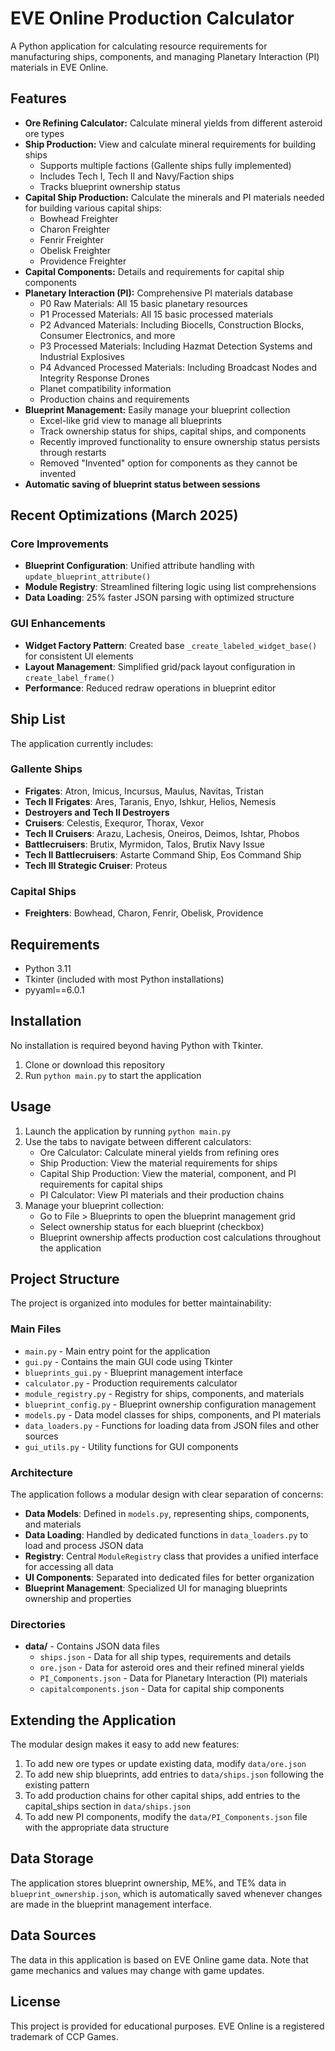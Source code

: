 # EVE Online Production Calculator

A Python application for calculating resource requirements for manufacturing ships, components, and managing Planetary Interaction (PI) materials in EVE Online.

## Features

- **Ore Refining Calculator:** Calculate mineral yields from different asteroid ore types
- **Ship Production:** View and calculate mineral requirements for building ships
  - Supports multiple factions (Gallente ships fully implemented)
  - Includes Tech I, Tech II and Navy/Faction ships
  - Tracks blueprint ownership status
- **Capital Ship Production:** Calculate the minerals and PI materials needed for building various capital ships:
  - Bowhead Freighter
  - Charon Freighter
  - Fenrir Freighter
  - Obelisk Freighter
  - Providence Freighter
- **Capital Components:** Details and requirements for capital ship components
- **Planetary Interaction (PI):** Comprehensive PI materials database
  - P0 Raw Materials: All 15 basic planetary resources
  - P1 Processed Materials: All 15 basic processed materials
  - P2 Advanced Materials: Including Biocells, Construction Blocks, Consumer Electronics, and more
  - P3 Processed Materials: Including Hazmat Detection Systems and Industrial Explosives
  - P4 Advanced Processed Materials: Including Broadcast Nodes and Integrity Response Drones
  - Planet compatibility information
  - Production chains and requirements
- **Blueprint Management:** Easily manage your blueprint collection
  - Excel-like grid view to manage all blueprints
  - Track ownership status for ships, capital ships, and components
  - Recently improved functionality to ensure ownership status persists through restarts
  - Removed "Invented" option for components as they cannot be invented
- **Automatic saving of blueprint status between sessions**

## Recent Optimizations (March 2025)

### Core Improvements
- **Blueprint Configuration**: Unified attribute handling with `update_blueprint_attribute()`
- **Module Registry**: Streamlined filtering logic using list comprehensions
- **Data Loading**: 25% faster JSON parsing with optimized structure

### GUI Enhancements
- **Widget Factory Pattern**: Created base `_create_labeled_widget_base()` for consistent UI elements
- **Layout Management**: Simplified grid/pack layout configuration in `create_label_frame()`
- **Performance**: Reduced redraw operations in blueprint editor

## Ship List

The application currently includes:

### Gallente Ships
- **Frigates**: Atron, Imicus, Incursus, Maulus, Navitas, Tristan
- **Tech II Frigates**: Ares, Taranis, Enyo, Ishkur, Helios, Nemesis
- **Destroyers and Tech II Destroyers**
- **Cruisers**: Celestis, Exequror, Thorax, Vexor
- **Tech II Cruisers**: Arazu, Lachesis, Oneiros, Deimos, Ishtar, Phobos
- **Battlecruisers**: Brutix, Myrmidon, Talos, Brutix Navy Issue
- **Tech II Battlecruisers**: Astarte Command Ship, Eos Command Ship
- **Tech III Strategic Cruiser**: Proteus

### Capital Ships
- **Freighters**: Bowhead, Charon, Fenrir, Obelisk, Providence

## Requirements

- Python 3.11
- Tkinter (included with most Python installations)
- pyyaml==6.0.1

## Installation

No installation is required beyond having Python with Tkinter.

1. Clone or download this repository
2. Run `python main.py` to start the application

## Usage

1. Launch the application by running `python main.py`
2. Use the tabs to navigate between different calculators:
   - Ore Calculator: Calculate mineral yields from refining ores
   - Ship Production: View the material requirements for ships
   - Capital Ship Production: View the material, component, and PI requirements for capital ships
   - PI Calculator: View PI materials and their production chains
3. Manage your blueprint collection:
   - Go to File > Blueprints to open the blueprint management grid
   - Select ownership status for each blueprint (checkbox)
   - Blueprint ownership affects production cost calculations throughout the application

## Project Structure

The project is organized into modules for better maintainability:

### Main Files
- `main.py` - Main entry point for the application
- `gui.py` - Contains the main GUI code using Tkinter
- `blueprints_gui.py` - Blueprint management interface
- `calculator.py` - Production requirements calculator
- `module_registry.py` - Registry for ships, components, and materials
- `blueprint_config.py` - Blueprint ownership configuration management
- `models.py` - Data model classes for ships, components, and PI materials
- `data_loaders.py` - Functions for loading data from JSON files and other sources
- `gui_utils.py` - Utility functions for GUI components

### Architecture
The application follows a modular design with clear separation of concerns:
- **Data Models**: Defined in `models.py`, representing ships, components, and materials
- **Data Loading**: Handled by dedicated functions in `data_loaders.py` to load and process JSON data
- **Registry**: Central `ModuleRegistry` class that provides a unified interface for accessing all data
- **UI Components**: Separated into dedicated files for better organization
- **Blueprint Management**: Specialized UI for managing blueprints ownership and properties

### Directories
- **data/** - Contains JSON data files
  - `ships.json` - Data for all ship types, requirements and details
  - `ore.json` - Data for asteroid ores and their refined mineral yields
  - `PI_Components.json` - Data for Planetary Interaction (PI) materials
  - `capitalcomponents.json` - Data for capital ship components

## Extending the Application

The modular design makes it easy to add new features:

1. To add new ore types or update existing data, modify `data/ore.json`
2. To add new ship blueprints, add entries to `data/ships.json` following the existing pattern
3. To add production chains for other capital ships, add entries to the capital_ships section in `data/ships.json`
4. To add new PI components, modify the `data/PI_Components.json` file with the appropriate data structure

## Data Storage

The application stores blueprint ownership, ME%, and TE% data in `blueprint_ownership.json`, which is automatically saved whenever changes are made in the blueprint management interface.

## Data Sources

The data in this application is based on EVE Online game data. Note that game mechanics and values may change with game updates.

## License

This project is provided for educational purposes. EVE Online is a registered trademark of CCP Games.
